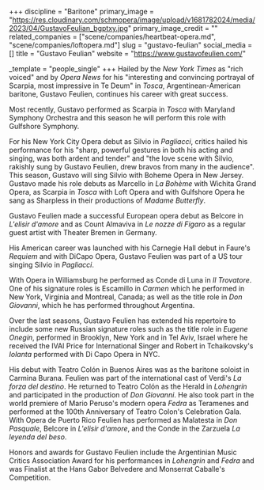 +++
discipline = "Baritone"
primary_image = "https://res.cloudinary.com/schmopera/image/upload/v1681782024/media/2023/04/GustavoFeulian_bgptxy.jpg"
primary_image_credit = ""
related_companies = ["scene/companies/heartbeat-opera.md", "scene/companies/loftopera.md"]
slug = "gustavo-feulian"
social_media = []
title = "Gustavo Feulian"
website = "https://www.gustavofeulien.com/"

_template = "people_single"
+++
Hailed by the _New York Times_ as "rich voiced" and by _Opera News_ for his "interesting and convincing portrayal of Scarpia, most impressive in Te Deum" in _Tosca_, Argentinean-American baritone, Gustavo Feulien, continues his career with great success.

Most recently, Gustavo performed as Scarpia in _Tosca_ with Maryland Symphony Orchestra and this season he will perform this role with Gulfshore Symphony.

For his New York City Opera debut as Silvio in _Pagliacci_, critics hailed his performance for his "sharp, powerful gestures in both his acting and singing, was both ardent and tender" and "the love scene with Silvio, rakishly sung by Gustavo Feulien, drew bravos from many in the audience". This season, Gustavo will sing Silvio with Boheme Opera in New Jersey. Gustavo made his role debuts as Marcello in _La Bohème_ with Wichita Grand Opera, as Scarpia in _Tosca_ with Loft Opera and with Gulfshore Opera he sang as Sharpless in their productions of _Madame Butterfly_.

Gustavo Feulien made a successful European opera debut as Belcore in _L'elisir d'amore_ and as Count Almaviva in _Le nozze di Figaro_ as a regular guest artist with Theater Bremen in Germany.

His American career was launched with his Carnegie Hall debut in Faure's _Requiem_ and with DiCapo Opera, Gustavo Feulien was part of a US tour singing Silvio in _Pagliacci_.

With Opera in Williamsburg he performed as Conde di Luna in _Il Trovatore_. One of his signature roles is Escamillo in _Carmen_ which he performed in New York, Virginia and Montreal, Canada; as well as the title role in _Don Giovanni_, which he has performed throughout Argentina.

Over the last seasons, Gustavo Feulien has extended his repertoire to include some new Russian signature roles such as the title role in _Eugene Onegin_, performed in Brooklyn, New York and in Tel Aviv, Israel where he received the IVAI Price for International Singer and Robert in Tchaikovsky's _Iolanta_ performed with Di Capo Opera in NYC.

His debut with Teatro Colón in Buenos Aires was as the baritone soloist in Carmina Burana. Feulien was part of the international cast of Verdi's _La forza del destino_. He returned to Teatro Colón as the Herald in _Lohengrin_ and participated in the production of _Don Giovanni_. He also took part in the world premiere of Mario Peruso's modern opera _Fedra_ as Teramenes and performed at the 100th Anniversary of Teatro Colon's Celebration Gala. With Opera de Puerto Rico Feulien has performed as Malatesta in _Don Pasquale_, Belcore in _L'elisir d'amore_, and the Conde in the Zarzuela _La leyenda del beso_.

Honors and awards for Gustavo Feulien include the Argentinian Music Critics Association Award for his performances in _Lohengrin_ and _Fedra_ and was Finalist at the Hans Gabor Belvedere and Monserrat Caballe's Competition.